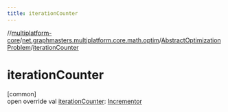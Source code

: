 ```yaml
---
title: iterationCounter
---
```

//[multiplatform-core](../../../index.html)/[net.graphmasters.multiplatform.core.math.optim](../index.html)/[AbstractOptimizationProblem](index.html)/[iterationCounter](iteration-counter.html)



# iterationCounter



[common]\
open override val [iterationCounter](iteration-counter.html): [Incrementor](../../net.graphmasters.multiplatform.core.math.utils/-incrementor/index.html)




